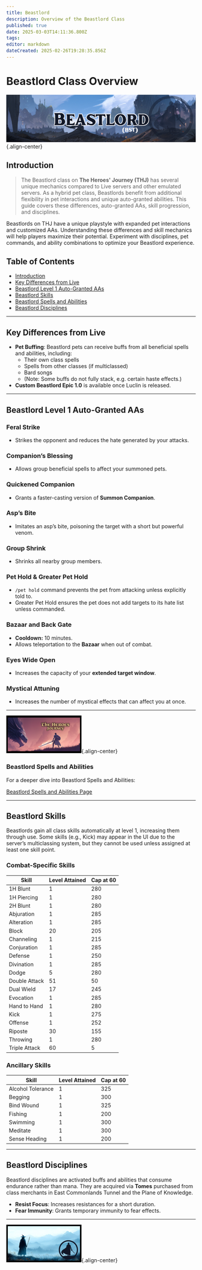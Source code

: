 ```yaml
---
title: Beastlord
description: Overview of the Beastlord Class
published: true
date: 2025-03-03T14:11:36.800Z
tags: 
editor: markdown
dateCreated: 2025-02-26T19:28:35.856Z
---
```


# Beastlord Class Overview

![](/beastlordpage.png){.align-center}

## Introduction

> The Beastlord class on **The Heroes' Journey (THJ)** has several unique mechanics compared to Live servers and other emulated servers. As a hybrid pet class, Beastlords benefit from additional flexibility in pet interactions and unique auto-granted abilities. This guide covers these differences, auto-granted AAs, skill progression, and disciplines.

Beastlords on THJ have a unique playstyle with expanded pet interactions and customized AAs. Understanding these differences and skill mechanics will help players maximize their potential. Experiment with disciplines, pet commands, and ability combinations to optimize your Beastlord experience.

## Table of Contents

- [Introduction](#introduction)
- [Key Differences from Live](#key-differences-from-live)
- [Beastlord Level 1 Auto-Granted AAs](#beastlord-level-1-auto-granted-aas)
- [Beastlord Skills](#beastlord-skills)
- [Beastlord Spells and Abilities](#beastlord-spells-and-abilities)
- [Beastlord Disciplines](#beastlord-disciplines)

---

## Key Differences from Live

- **Pet Buffing**: Beastlord pets can receive buffs from all beneficial spells and abilities, including:
  - Their own class spells
  - Spells from other classes (if multiclassed)
  - Bard songs
  - (Note: Some buffs do not fully stack, e.g. certain haste effects.)
- **Custom Beastlord Epic 1.0** is available once Luclin is released.

---

## Beastlord Level 1 Auto-Granted AAs

### Feral Strike
- Strikes the opponent and reduces the hate generated by your attacks.

### Companion’s Blessing
- Allows group beneficial spells to affect your summoned pets.

### Quickened Companion
- Grants a faster-casting version of **Summon Companion**.

### Asp’s Bite
- Imitates an asp’s bite, poisoning the target with a short but powerful venom.

### Group Shrink
- Shrinks all nearby group members.

### Pet Hold & Greater Pet Hold
- `/pet hold` command prevents the pet from attacking unless explicitly told to.
- Greater Pet Hold ensures the pet does not add targets to its hate list unless commanded.

### Bazaar and Back Gate
- **Cooldown:** 10 minutes.
- Allows teleportation to the **Bazaar** when out of combat.

### Eyes Wide Open
- Increases the capacity of your **extended target window**.

### Mystical Attuning
- Increases the number of mystical effects that can affect you at once.

---

![thjpagebreak1.png](/thjpagebreak1.png){.align-center}


### Beastlord Spells and Abilities

For a deeper dive into Beastlord Spells and Abilities:

[Beastlord Spells and Abilities Page](/classes-and-abilities/spells-and-abilities/bst)

---

## Beastlord Skills

Beastlords gain all class skills automatically at level 1, increasing them through use. Some skills (e.g., Kick) may appear in the UI due to the server’s multiclassing system, but they cannot be used unless assigned at least one skill point.

### Combat-Specific Skills

| Skill        | Level Attained | Cap at 60 |
| ------------ | -------------- | --------- |
| 1H Blunt     | 1              | 280       |
| 1H Piercing  | 1              | 280       |
| 2H Blunt     | 1              | 280       |
| Abjuration   | 1              | 285       |
| Alteration   | 1              | 285       |
| Block        | 20             | 205       |
| Channeling   | 1              | 215       |
| Conjuration  | 1              | 285       |
| Defense      | 1              | 250       |
| Divination   | 1              | 285       |
| Dodge        | 5              | 280       |
| Double Attack| 51             | 50        |
| Dual Wield   | 17             | 245       |
| Evocation    | 1              | 285       |
| Hand to Hand | 1              | 280       |
| Kick         | 1              | 275       |
| Offense      | 1              | 252       |
| Riposte      | 30             | 155       |
| Throwing     | 1              | 280       |
| Triple Attack| 60             | 5         |

### Ancillary Skills

| Skill            | Level Attained | Cap at 60 |
| ---------------- | -------------- | --------- |
| Alcohol Tolerance| 1              | 325       |
| Begging          | 1              | 300       |
| Bind Wound       | 1              | 325       |
| Fishing          | 1              | 200       |
| Swimming         | 1              | 300       |
| Meditate         | 1              | 300       |
| Sense Heading    | 1              | 200       |

---

## Beastlord Disciplines

Beastlord disciplines are activated buffs and abilities that consume endurance rather than mana. They are acquired via **Tomes** purchased from class merchants in East Commonlands Tunnel and the Plane of Knowledge.

- **Resist Focus**: Increases resistances for a short duration.
- **Fear Immunity**: Grants temporary immunity to fear effects.

---

![thjpagebreak3.png](/thjpagebreak3.png){.align-center}